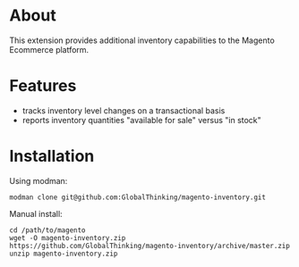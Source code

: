 # About

This extension provides additional inventory capabilities to the Magento Ecommerce platform.

# Features

* tracks inventory level changes on a transactional basis
* reports inventory quantities "available for sale" versus "in stock"

# Installation

Using modman:

    modman clone git@github.com:GlobalThinking/magento-inventory.git

Manual install:

    cd /path/to/magento
    wget -O magento-inventory.zip https://github.com/GlobalThinking/magento-inventory/archive/master.zip
    unzip magento-inventory.zip
